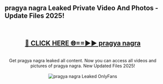 <h2>pragya nagra Leaked Private Video And Photos - Update Files 2025!</h2>
<br>
<div align="center">
<h2><a href="https://betterlinks.top/A2PfLJ" rel="nofollow">🔴 CLICK HERE 🌐==►► pragya nagra</a></h2>
<br>
Get pragya nagra leaked all content. Now you can access all videos and pictures of pragya nagra. New Updated Files 2025!
<br>
<br>
<a href="https://betterlinks.top/A2PfLJ" rel="nofollow" data-target="animated-image.originalLink"><img src="https://i.imgur.com/dJHk4Zq.gif" alt="pragya nagra Leaked  OnlyFans" style="max-width: 100%; display: inline-block;" data-target="animated-image.originalImage"></a>
</div>
<br>